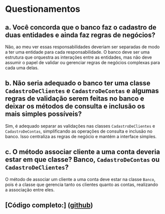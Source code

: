 # Questionamentos

## a. Você concorda que o banco faz o cadastro de duas entidades e ainda faz regras de negócios?

Não, ao meu ver essas responsabilidades deveriam ser separadas de modo a ter uma entidade para cada responsabilidade. O banco deve ser uma estrutura que orquestra as interações entre as entidades, mas não deve assumir o papel de validar ou gerenciar regras de negócios complexas para cada uma delas.

## b. Não seria adequado o banco ter uma classe `CadastroDeClientes` e `CadastroDeContas` e algumas regras de validação serem feitas no banco e deixar os métodos de consulta e inclusão os mais simples possíveis?

Sim, é adequado separar as validações nas classes `CadastroDeClientes` e `CadastroDeContas`, simplificando as operações de consulta e inclusão no banco. Isso centraliza as regras de negócio e mantém a interface simples.

## c. O método associar cliente a uma conta deveria estar em que classe? Banco, `CadastroDeContas` ou `CadastroDeClientes`?

O método de associar um cliente a uma conta deve estar na classe `Banco`, pois é a classe que gerencia tanto os clientes quanto as contas, realizando a associação entre eles.


## [Código completo:] ([github](https://github.com/Kovokar/Disciplina-POO/tree/main/atvd5))
